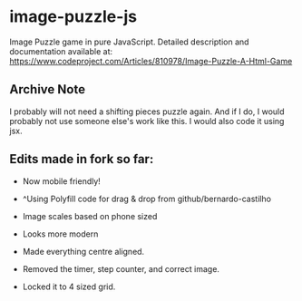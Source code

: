 # image-puzzle-js
Image Puzzle game in pure JavaScript.
Detailed description and documentation available at: https://www.codeproject.com/Articles/810978/Image-Puzzle-A-Html-Game

## Archive Note
I probably will not need a shifting pieces puzzle again. And if I do, I would probably not use someone else's work like this. I would also code it using jsx.

## Edits made in fork so far:
- Now mobile friendly!
- ^Using Polyfill code for drag & drop from github/bernardo-castilho
- Image scales based on phone sized
- Looks more modern

- Made everything centre aligned.
- Removed the timer, step counter, and correct image.
- Locked it to 4 sized grid.
